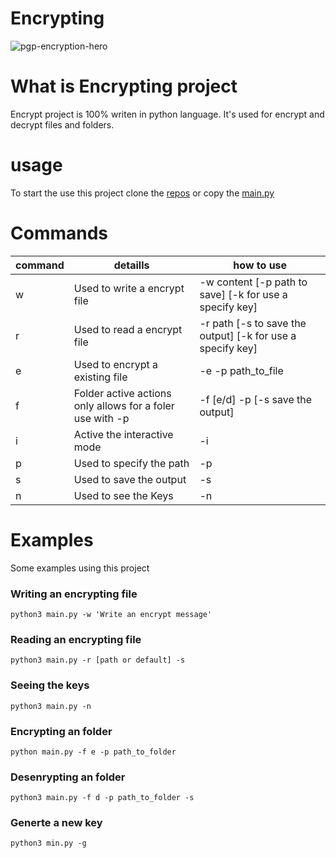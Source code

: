 # Encrypting

![pgp-encryption-hero](https://user-images.githubusercontent.com/72465364/120722465-263bca80-c4a6-11eb-9b42-3be790f8b388.png)

# What is Encrypting project

Encrypt project is 100% writen in python language.
It's used for encrypt and decrypt files and folders.

# usage

To start the use this project clone the [repos](ttps://github.com/wesley587/encrypting) or copy the [main.py](ttps://github.com/wesley587/encrypting/blob/main/main.py)

# Commands

| command | detaills | how to use |
| - | - | - |
| w | Used to write a encrypt file | -w content [-p path to save] [-k for use a specify key] |
| r | Used to read a encrypt file | -r path [-s to save the output] [-k for use a specify key] |
| e | Used to encrypt a existing file | -e -p path_to_file |
| f | Folder active actions only allows for a foler use with -p | -f [e/d] -p [-s save the output] |
| i | Active the interactive mode | -i |
| p | Used to specify the path | -p |
| s | Used to save the output | -s |
| n | Used to see the Keys | -n |

# Examples

Some examples using this project

### Writing an encrypting file

```shell
python3 main.py -w 'Write an encrypt message'
```

### Reading an encrypting file

```shell
python3 main.py -r [path or default] -s
```

### Seeing the keys

```shell
python3 main.py -n
```

### Encrypting an folder

```shell
python main.py -f e -p path_to_folder 
```

### Desenrypting an folder

```shell
python3 main.py -f d -p path_to_folder -s
```

### Generte a new key

```shell
python3 min.py -g
```
